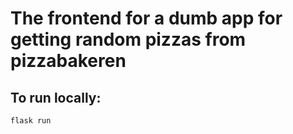 # The frontend for a dumb app for getting random pizzas from pizzabakeren

## To run locally:

```
flask run
```
